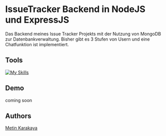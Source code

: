 # IssueTracker Backend in NodeJS und ExpressJS

Das Backend meines Issue Tracker Projekts mit der Nutzung von MongoDB zur Datenbankverwaltung. Bisher gibt es 3 Stufen von Usern und eine Chatfunktion ist implementiert.

## Tools

[![My Skills](https://skillicons.dev/icons?i=js,nodejs,express,mongodb,git,github,vscode)](https://skillicons.dev)

## Demo

coming soon

## Authors

[Metin Karakaya](https://github.com/KarakayaMetin8787)
